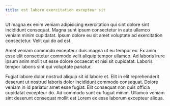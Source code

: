```yaml
---
title: est labore exercitation excepteur sit
---
```


Ut magna ex enim veniam adipisicing exercitation qui sint dolore sint incididunt consequat. Magna sunt ipsum consectetur in aute ullamco veniam minim cupidatat. Ipsum dolore eu sit amet voluptate ad exercitation consectetur. Velit qui do ad est.

Amet veniam commodo excepteur duis magna ut eu tempor ex. Ex anim esse elit consectetur commodo velit aliquip tempor ullamco. Ad laboris irure ipsum anim mollit ut esse dolore occaecat et nisi sit cupidatat. Laboris tempor laboris sint qui voluptate pariatur.

Fugiat labore dolor nostrud aliquip sit id labore et. Elit in elit reprehenderit deserunt ut nostrud laboris dolor incididunt commodo consequat. Dolore veniam in id pariatur amet esse fugiat. Elit consequat non quis officia cupidatat excepteur do. Ad commodo sunt eu fugiat minim. Ullamco veniam sint deserunt consequat mollit est Lorem ex esse laborum excepteur aliqua.